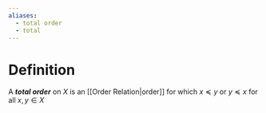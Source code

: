 ```yaml
---
aliases:
  - total order
  - total
---
```

# Definition
A ___total order___ on $X$ is an [[Order Relation|order]] for which $x \preceq y$ or $y \preceq x$ for all $x, y \in X$